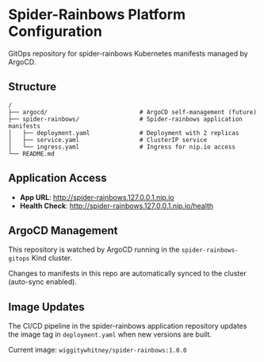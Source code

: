 # Spider-Rainbows Platform Configuration

GitOps repository for spider-rainbows Kubernetes manifests managed by ArgoCD.

## Structure

```
/
├── argocd/                          # ArgoCD self-management (future)
├── spider-rainbows/                 # Spider-rainbows application manifests
│   ├── deployment.yaml              # Deployment with 2 replicas
│   ├── service.yaml                 # ClusterIP service
│   └── ingress.yaml                 # Ingress for nip.io access
└── README.md
```

## Application Access

- **App URL**: http://spider-rainbows.127.0.0.1.nip.io
- **Health Check**: http://spider-rainbows.127.0.0.1.nip.io/health

## ArgoCD Management

This repository is watched by ArgoCD running in the `spider-rainbows-gitops` Kind cluster.

Changes to manifests in this repo are automatically synced to the cluster (auto-sync enabled).

## Image Updates

The CI/CD pipeline in the spider-rainbows application repository updates the image tag in `deployment.yaml` when new versions are built.

Current image: `wiggitywhitney/spider-rainbows:1.0.0`
